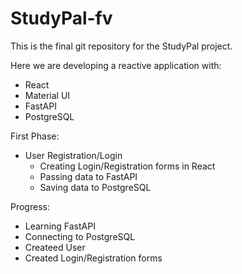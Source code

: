 # StudyPal-fv

This is the final git repository for the StudyPal project.

Here we are developing a reactive application with:
- React
- Material UI
- FastAPI
- PostgreSQL

First Phase:
- User Registration/Login
    - Creating Login/Registration forms in React
    - Passing data to FastAPI
    - Saving data to PostgreSQL

Progress:
- Learning FastAPI
- Connecting to PostgreSQL
- Createed User
- Created Login/Registration forms